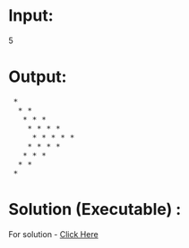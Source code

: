 # Input:
5
# Output:
<pre>
 *                                                                                 
  * * 
   * * *    
    * * * *       
     * * * * *
    * * * *     
   * * *       
  * *    
 *   </pre>

# Solution (Executable) :
For solution - [Click Here](https://ide.geeksforgeeks.org/RhnmZMcQ3c)
